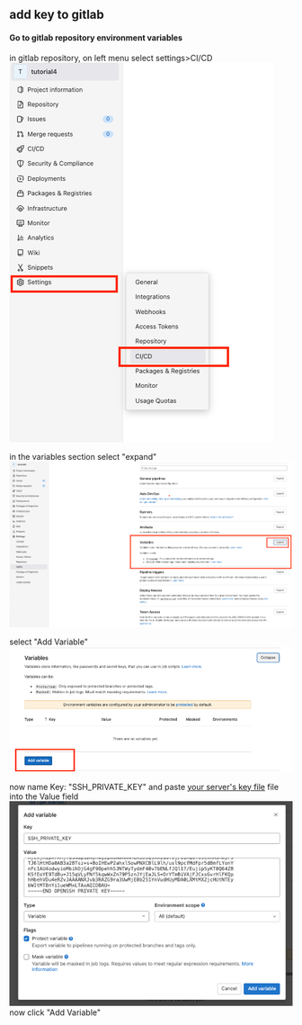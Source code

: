 ## add key to gitlab

#### Go to gitlab repository environment variables

in gitlab repository, on left menu select settings>CI/CD
![img.png](images/settings_ci_cd.png)

in the variables section select "expand"
![img_1.png](images/select_expand.png)

select "Add Variable"
![img.png](images/add_variable.png)

now name Key: "SSH_PRIVATE_KEY" and paste [your server's key file](../digital_ocean_tutorial/create_and_retrieve_key_on_server.md) file into the Value field
![img.png](images/add_private_key.png)
now click "Add Variable"



